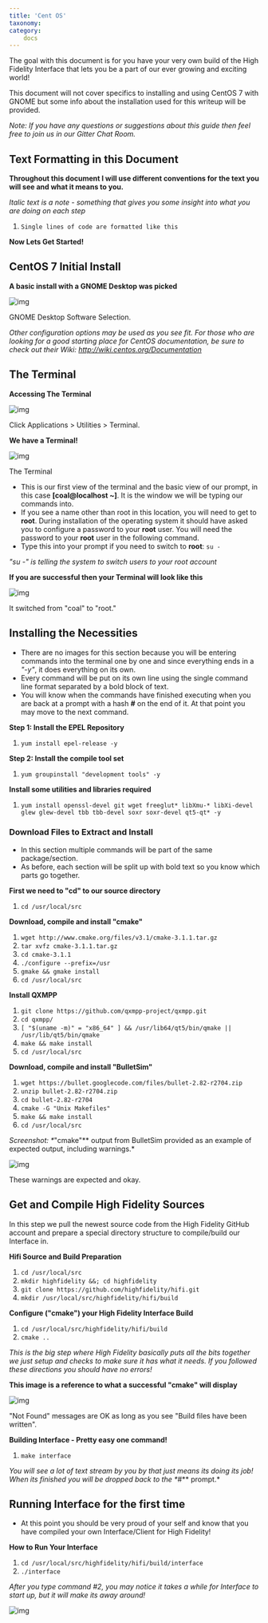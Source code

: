 ```yaml
---
title: 'Cent OS'
taxonomy: 
category:
	docs
---
```


The goal with this document is for you have your very own build of the High Fidelity Interface that lets you be a part of our ever growing and exciting world!

This document will not cover specifics to installing and using CentOS 7 with GNOME but some info about the installation used for this writeup will be provided.

*Note: If you have any questions or suggestions about this guide then feel free to join us in our Gitter Chat Room.*

## Text Formatting in this Document

**Throughout this document I will use different conventions for the text you will see and what it means to you.**

*Italic text is a note - something that gives you some insight into what you are doing on each step*

1. `Single lines of code are formatted like this`

**Now Lets Get Started!**

## CentOS 7 Initial Install

**A basic install with a GNOME Desktop was picked**

![img](https://wiki.highfidelity.com/images/6/60/1CentOS7InstallType.jpg)

GNOME Desktop Software Selection.

*Other configuration options may be used as you see fit. For those who are looking for a good starting place for CentOS documentation, be sure to check out their Wiki: http://wiki.centos.org/Documentation*

## The Terminal

**Accessing The Terminal**

![img](https://wiki.highfidelity.com/images/0/0e/2CentOS7AccessTerminal.jpg)

Click Applications > Utilities > Terminal.

**We have a Terminal!**

![img](https://wiki.highfidelity.com/images/e/eb/3CentOS7FirstTerminal.jpg)

The Terminal

- This is our first view of the terminal and the basic view of our prompt, in this case **[coal@localhost ~]**. It is the window we will be typing our commands into.
- If you see a name other than root in this location, you will need to get to **root**. During installation of the operating system it should have asked you to configure a password to your **root** user. You will need the password to your **root** user in the following command.
- Type this into your prompt if you need to switch to **root**: `su -`

*"su -" is telling the system to switch users to your root account*

**If you are successful then your Terminal will look like this**

![img](https://wiki.highfidelity.com/images/e/ee/4CentOS7SU.jpg)

It switched from "coal" to "root."

## Installing the Necessities

- There are no images for this section because you will be entering commands into the terminal one by one and since everything ends in a *"-y"*, it does everything on its own.
- Every command will be put on its own line using the single command line format separated by a bold block of text.
- You will know when the commands have finished executing when you are back at a prompt with a hash **#** on the end of it. At that point you may move to the next command.

**Step 1: Install the EPEL Repository**

1. `yum install epel-release -y`

**Step 2: Install the compile tool set**

1. `yum groupinstall "development tools" -y`

**Install some utilities and libraries required**

1. `yum install openssl-devel git wget freeglut* libXmu-* libXi-devel glew glew-devel tbb tbb-devel soxr soxr-devel qt5-qt* -y`

### Download Files to Extract and Install

- In this section multiple commands will be part of the same package/section.
- As before, each section will be split up with bold text so you know which parts go together.

**First we need to "cd" to our source directory**

1. `cd /usr/local/src`

**Download, compile and install "cmake"**

1. `wget http://www.cmake.org/files/v3.1/cmake-3.1.1.tar.gz`
2. `tar xvfz cmake-3.1.1.tar.gz`
3. `cd cmake-3.1.1`
4. `./configure --prefix=/usr`
5. `gmake && gmake install`
6. `cd /usr/local/src`

**Install QXMPP**

1. `git clone https://github.com/qxmpp-project/qxmpp.git`
2. `cd qxmpp/`
3. `[ "$(uname -m)" = "x86_64" ] && /usr/lib64/qt5/bin/qmake || /usr/lib/qt5/bin/qmake`
4. `make && make install`
5. `cd /usr/local/src`

**Download, compile and install "BulletSim"**

1. `wget https://bullet.googlecode.com/files/bullet-2.82-r2704.zip`
2. `unzip bullet-2.82-r2704.zip`
3. `cd bullet-2.82-r2704`
4. `cmake -G "Unix Makefiles"`
5. `make && make install`
6. `cd /usr/local/src`

*Screenshot: \**"cmake"** output from BulletSim provided as an example of expected output, including warnings.*

![img](https://wiki.highfidelity.com/images/9/95/5CentOS7BulletSim.jpg)

These warnings are expected and okay.

## Get and Compile High Fidelity Sources

In this step we pull the newest source code from the High Fidelity GitHub account and prepare a special directory structure to compile/build our Interface in.

**Hifi Source and Build Preparation**

1. `cd /usr/local/src`
2. `mkdir highfidelity &&; cd highfidelity`
3. `git clone https://github.com/highfidelity/hifi.git`
4. `mkdir /usr/local/src/highfidelity/hifi/build`

**Configure ("cmake") your High Fidelity Interface Build**

1. `cd /usr/local/src/highfidelity/hifi/build`
2. `cmake ..`

*This is the big step where High Fidelity basically puts all the bits together we just setup and checks to make sure it has what it needs. If you followed these directions you should have no errors!*

**This image is a reference to what a successful "cmake" will display**

![img](https://wiki.highfidelity.com/images/8/8b/6CentOS7CmakeIgnore.jpg)

"Not Found" messages are OK as long as you see "Build files have been written".

**Building Interface - Pretty easy one command!**

1. `make interface`

*You will see a lot of text stream by you by that just means its doing its job! When its finished you will be dropped back to the \**#** prompt.*

## Running Interface for the first time

- At this point you should be very proud of your self and know that you have compiled your own Interface/Client for High Fidelity!

**How to Run Your Interface**

1. `cd /usr/local/src/highfidelity/hifi/build/interface`
2. `./interface`

*After you type command #2, you may notice it takes a while for Interface to start up, but it will make its away around!*

![img](https://wiki.highfidelity.com/images/thumb/c/c5/7CentOS7TheInterface.jpg/600px-7CentOS7TheInterface.jpg)
